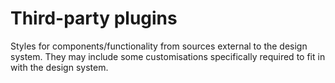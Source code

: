 # Third-party plugins

Styles for components/functionality from sources external to the design system. They may include some customisations specifically required to fit in with the design system.
